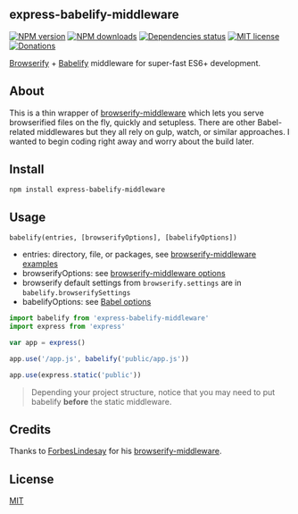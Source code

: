 ## express-babelify-middleware

[![NPM version][npm-image]][npm-url] [![NPM downloads][npm-downloads-image]][npm-downloads-url] [![Dependencies status][dep-status-image]][dep-status-url] [![MIT license][license-image]][license-url] [![Donations][gratipay-image]][gratipay-url]

[Browserify](http://browserify.org) + [Babelify](https://github.com/babel/babelify) middleware for super-fast ES6+ development.

## About

This is a thin wrapper of [browserify-middleware](https://github.com/ForbesLindesay/browserify-middleware) which lets you serve browserified files on the fly, quickly and setupless. There are other Babel-related middlewares but they all rely on gulp, watch, or similar approaches. I wanted to begin coding right away and worry about the build later.

## Install

```shell
npm install express-babelify-middleware
```

## Usage

`babelify(entries, [browserifyOptions], [babelifyOptions])`

* entries: directory, file, or packages, see [browserify-middleware examples](https://github.com/ForbesLindesay/browserify-middleware#usage)
* browserifyOptions: see [browserify-middleware options](https://github.com/ForbesLindesay/browserify-middleware#options--settings)
* browserify default settings from ```browserify.settings``` are in ```babelify.browserifySettings```
* babelifyOptions: see [Babel options](http://babeljs.io/docs/usage/options)

```js
import babelify from 'express-babelify-middleware'
import express from 'express'

var app = express()

app.use('/app.js', babelify('public/app.js'))

app.use(express.static('public'))
```

> Depending your project structure, notice that you may need to put babelify **before** the static middleware.

## Credits

Thanks to [ForbesLindesay](https://github.com/ForbesLindesay) for his [browserify-middleware](https://github.com/ForbesLindesay/browserify-middleware).

## License

[MIT](LICENSE)

[npm-image]: https://img.shields.io/npm/v/express-babelify-middleware.svg
[npm-url]: https://npmjs.org/package/express-babelify-middleware
[npm-downloads-image]: https://img.shields.io/npm/dm/express-babelify-middleware.svg
[npm-downloads-url]: https://npmjs.org/package/express-babelify-middleware
[dep-status-image]: https://img.shields.io/david/luisfarzati/express-babelify-middleware.svg
[dep-status-url]: https://david-dm.org/luisfarzati/express-babelify-middleware
[license-image]: http://img.shields.io/badge/license-MIT-blue.svg
[license-url]: LICENSE
[gratipay-image]: http://img.shields.io/gratipay/luisfarzati.svg
[gratipay-url]: https://www.gratipay.com/luisfarzati
